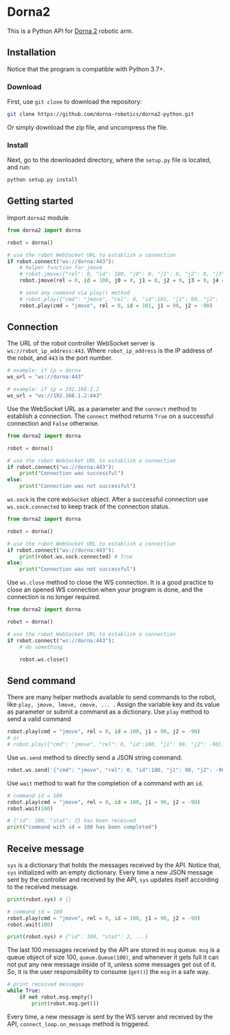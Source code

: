 # Dorna2 
This is a Python API for [Dorna 2][dorna] robotic arm.

## Installation
Notice that the program is compatible with Python 3.7+.

### Download
First, use `git clone` to download the repository:  
```bash
git clone https://github.com/dorna-robotics/dorna2-python.git
```
Or simply download the zip file, and uncompress the file.  

### Install
Next, go to the downloaded directory, where the `setup.py` file is located, and run:
```bash
python setup.py install
```

## Getting started
Import `dorna2` module.
``` python
from dorna2 import dorna

robot = dorna()

# use the robot WebSocket URL to establish a connection
if robot.connect("ws://dorna:443"):
	# helper function for jmove
	# robot.jmove({"rel": 0, "id": 100, "j0": 0, "j1": 0, "j2": 0, "j3": 0, "j4": 0}) 
	robot.jmove(rel = 0, id = 100, j0 = 0, j1 = 0, j2 = 0, j3 = 0, j4 = 0)

	# send any command via play() method
	# robot.play({"cmd": "jmove", "rel": 0, "id":101, "j1": 90, "j2": -90})
	robot.play(cmd = "jmove", rel = 0, id = 101, j1 = 90, j2 = -90)
```  

## Connection
The URL of the robot controller WebSocket server is `ws://robot_ip_address:443`. Where `robot_ip_address` is the IP address of the robot, and `443` is the port number. 
```python
# example: if ip = dorna
ws_url = "ws://dorna:443"

# example: if ip = 192.168.1.2
ws_url = "ws://192.168.1.2:443"
```
Use the WebSocket URL as a parameter and the `connect` method to establish a connection. The `connect` method returns `True` on a successful connection and `False` otherwise. 
``` python
from dorna2 import dorna

robot = dorna()

# use the robot WebSocket URL to establish a connection
if robot.connect("ws://dorna:443"):
	print("Connection was successful")
else:
	print("Connection was not successful")
```  
`ws.sock` is the core `WebSocket` object. After a successful connection use `ws.sock.connected` to keep track of the connection status.  
```python
from dorna2 import dorna

robot = dorna()

# use the robot WebSocket URL to establish a connection
if robot.connect("ws://dorna:443"):
	print(robot.ws.sock.connected) # True
else:
	print("Connection was not successful")
``` 
Use `ws.close` method to close the WS connection. It is a good practice to close an opened WS connection when your program is done, and the connection is no longer required. 
```python
from dorna2 import dorna

robot = dorna()

# use the robot WebSocket URL to establish a connection
if robot.connect("ws://dorna:443"):
	# do something

	robot.ws.close()
``` 

## Send command
There are many helper methods available to send commands to the robot, like `play, jmove, lmove, cmove, ... `. Assign the variable key and its value as parameter or submit a command as a dictionary. Use `play` method to send a valid command
``` python
robot.play(cmd = "jmove", rel = 0, id = 100, j1 = 90, j2 = -90)
# or
# robot.play({"cmd": "jmove", "rel": 0, "id":100, "j1": 90, "j2": -90})
``` 
Use `ws.send` method to directly send a JSON string command.
``` python
robot.ws.send('{"cmd": "jmove", "rel": 0, "id":100, "j1": 90, "j2": -90}')
``` 
Use `wait` method to wait for the completion of a command with an `id`. 
``` python
# command id = 100
robot.play(cmd = "jmove", rel = 0, id = 100, j1 = 90, j2 = -90)
robot.wait(100)

# {"id": 100, "stat": 2} has been received
print("command with id = 100 has been completed")
``` 

## Receive message
`sys` is a dictionary that holds the messages received by the API. Notice that, `sys` initialized with an empty dictionary. Every time a new JSON message sent by the controller and received by the API, `sys` updates itself according to the received message.
``` python
print(robot.sys) # {}

# command id = 100
robot.play(cmd = "jmove", rel = 0, id = 100, j1 = 90, j2 = -90)
robot.wait(100)

print(robot.sys) # {"id": 100, "stat": 2, ...}
``` 
The last 100 messages received by the API are stored in `msg` queue. `msg` is a queue object of size 100, `queue.Queue(100)`, and whenever it gets full it can not put any new message inside of it, unless some messages get out of it. So, it is the user responsibility to consume (`get()`) the `msg` in a safe way.   
``` python
# print received messages 
while True:
	if not robot.msg.empty()
		print(robot.msg.get())
``` 
Every time, a new message is sent by the WS server and received by the API, `connect_loop.on_message` method is triggered.

[dorna]: https://dorna.ai/
